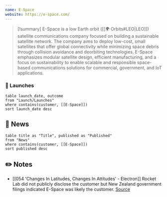 ```yaml
---
name: E-Space
website: https://e-space.com/
---
```

>[!summary]
E-Space is a low Earth orbit ([[🌍 Orbits#LEO|LEO]]) satellite communications company focused on building a sustainable satellite network. The company aims to deploy low-cost, small satellites that offer global connectivity while minimizing space debris through collision avoidance and deorbiting technologies. E-Space emphasizes modular satellite design, efficient manufacturing, and a focus on sustainability to enable scalable and responsible space-based communications solutions for commercial, government, and IoT applications.

### 🚀 Launches

```dataview
table launch_date, outcome
from "Launch/Launches"
where contains(customer, [[E-Space]])
sort launch_date desc
```

## 📰 News
```dataview
table title as "Title", published as "Published"
from "News"
where contains(customer, [[E-Space]])
sort published desc
```


## ✏️ Notes

- [[054 'Changes In Latitudes, Changes In Attitudes' - Electron]] Rocket Lab did not publicly disclose the customer but New Zealand government filings indicated E-Space was likely the customer. [Source](https://x.com/SpaceEquities/status/1846992995419333052)

